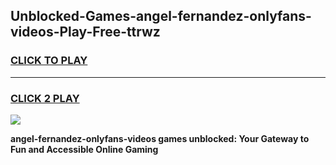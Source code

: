 
## Unblocked-Games-angel-fernandez-onlyfans-videos-Play-Free-ttrwz
<h3>
<a href="https://premium76.site?title=angel-fernandez-onlyfans-videos&ref=17A">CLICK TO PLAY</a></h3>
<hr>

<h3>
<a href="https://premium76.site?title=angel-fernandez-onlyfans-videos&ref=17A">CLICK 2 PLAY</a>
  
</h3>

<a href="https://premium76.site?title=angel-fernandez-onlyfans-videos&ref=17A"><img src="https://clearcache.store/games.png"></a>


**angel-fernandez-onlyfans-videos games unblocked: Your Gateway to Fun and Accessible Online Gaming**

